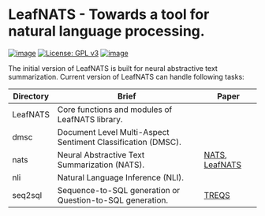 # LeafNATS - Towards a tool for natural language processing.

[![image](https://img.shields.io/badge/Made%20with-Python-1f425f.svg)](https://www.python.org/)
[![License: GPL v3](https://img.shields.io/badge/License-GPLv3-blue.svg)](https://www.gnu.org/licenses/gpl-3.0)
[![image](https://img.shields.io/github/issues/Naereen/StrapDown.js.svg)](https://github.com/tshi04/LeafNATS/issues)

The initial version of LeafNATS is built for neural abstractive text summarization.
Current version of LeafNATS can handle following tasks:

|Directory|Brief|Paper|
|-|-|-|
|LeafNATS| Core functions and modules of LeafNATS library. ||
|dmsc| Document Level Multi-Aspect Sentiment Classification (DMSC).||
|nats|Neural Abstractive Text Summarization (NATS).|[NATS](https://arxiv.org/pdf/1812.02303.pdf), [LeafNATS](https://www.aclweb.org/anthology/N19-4012)|
|nli|Natural Language Inference (NLI).||
|seq2sql|Sequence-to-SQL generation or Question-to-SQL generation.|[TREQS](https://arxiv.org/pdf/1908.01839.pdf)|


